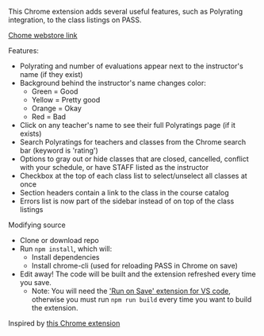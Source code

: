 This Chrome extension adds several useful features, such as Polyrating integration, to the class listings on PASS.

[Chome webstore link](https://chrome.google.com/webstore/detail/pass-the-plebs/mhglgbabaleaegjhdcmfffkaaklpmjog)

Features:
* Polyrating and number of evaluations appear next to the instructor's name (if they exist)
* Background behind the instructor's name changes color:
  * Green = Good
  * Yellow = Pretty good
  * Orange = Okay
  * Red = Bad
* Click on any teacher's name to see their full Polyratings page (if it exists)
* Search Polyratings for teachers and classes from the Chrome search bar (keyword is 'rating')
* Options to gray out or hide classes that are closed, cancelled, conflict with your schedule, or have STAFF listed as the instructor
* Checkbox at the top of each class list to select/unselect all classes at once
* Section headers contain a link to the class in the course catalog
* Errors list is now part of the sidebar instead of on top of the class listings

Modifying source
* Clone or download repo
* Run `npm install`, which will:
  * Install dependencies
  * Install chrome-cli (used for reloading PASS in Chrome on save)
* Edit away! The code will be built and the extension refreshed every time you save.
  * Note: You will need the ['Run on Save' extension for VS code](https://marketplace.visualstudio.com/items?itemName=emeraldwalk.RunOnSave), otherwise you must run `npm run build` every time you want to build the extension.

Inspired by [this Chrome extension](https://github.com/RobertUrsua/BruinWalkChromeExtension)
